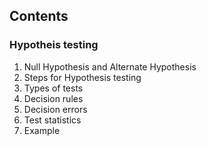 ## Contents

### Hypotheis testing 
1. Null Hypothesis and Alternate Hypothesis
1. Steps for Hypothesis testing 
1. Types of tests
1. Decision rules
1. Decision errors
1. Test statistics
1. Example